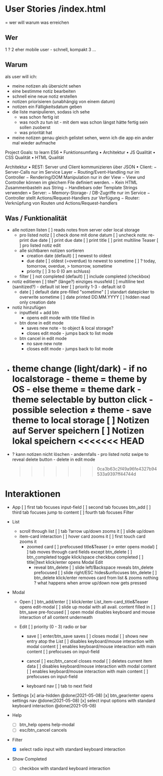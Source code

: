 # User Stories /index.html

= wer will warum was erreichen

## Wer

1 ?
2 eher mobile user - schnell, kompakt
3 ...

## Warum

als user will ich:

- meine notizen als übersicht sehen
- eine bestimme notiz bearbeiten
- schnell eine neue notiz erstellen
- notizen priorisieren (unabhängig von einem datum)
- notizen ein Fälligkeitsdatum geben
- die liste manipulieren, sodass ich sehe
  - was schon fertig ist
  - was noch zu tun ist - mit dem was schon längst hätte fertig sein sollen zuoberst
  - was priorität hat
- meine notizen genau gleich gelistet sehen, wenn ich die app ein ander mal wieder aufmache

Project Goals:
to learn ES6
• Funktionsumfang
• Architektur
• JS Qualität
• CSS Qualität
• HTML Qualität

Architektur
• REST: Server und Client kommunizieren über JSON
• Client:
− Server-Calls nur im Service Layer
− Routing/Event-Handling nur im Controller
− Rendering/DOM Manipulation nur in der View
− View und Controller können im gleichem File definiert werden.
− Kein HTML Zusammenbasteln aus String
− Handlebars oder Template Strings verwenden
• Server:
− Memory-Storage- / DB-Zugriffe nur im Service
− Controller stellt Actions/Request-Handlers zur Verfügung
− Router: Verknüpfung von Routen und Actions/Request-handlers

## Was / Funktionalität

- alle notizen listen
  [ ] reads notes from server oder local storage
  - pro listed notiz
    [ ] check done mit done datum
    [ ] uncheck note: re-print due date
    [ ] print due date
    [ ] print title
    [ ] print multiline Teaser
    [ ] pro listed notiz edit
  - alle sichtbaren notizen sortieren
    - creation date (default)
      [ ] newest to oldest
    - due date
      [ ] oldest (=overdue) to newest to sometime
      [ ] ? today, tomorrow, overdue, > tomorrow, sometime
    - priority
      [ ] 3 to 0 (0 am schluss)
  - filter
    [ ] not completed (default)
    [ ] include completed (checkbox)
- notiz editieren
  [ ] titel\* (länge?) einziges mussfeld
  [ ] multiline text (sanitized?) - default ist leer
  [ ] priority 1-3 - default ist 0
  - date
    [ ] default date pre-filled "sometime"
    [ ] standart datepicker to overwrite sometime
    [ ] date printed DD.MM.YYYY
    [ ] hidden read only creation date
- notiz hinzufügen
  - inputfield + add btn
    - opens edit mode with title filled in
  - btn done in edit mode
    - saves new note - to object & local storage?
    - closes edit mode - jumps back to list mode
  - btn cancel in edit mode
    - no save new note
    - closes edit mode - jumps back to list mode
- theme change (light/dark) - if no localstorage - theme = theme by OS - else theme = theme dark - theme selectable by button click - possible selection ≠ theme - save theme to local storage
  [ ] Notizen auf Server speichern
  [ ] Notizen lokal speichern
  <<<<<<< HEAD
  =======
- ? kann notizen nicht löschen - andernfalls - pro listed notiz swipe to reveal delete button - delete in edit mode
  > > > > > > > 0ca3b63c2f49a96fe4327b94533a9397ff44744d

# Interaktionen

- App
  [ ] first tab focuses input-field
  [ ] second tab focuses btn_add
  [ ] third tab focuses jump to content
  [ ] fourth tab focuses Filter
- List
  - scroll through list
    [ ] tab ?arrow up/down zooms it
    [ ] slide up/down
  - item-card interaction
    [ ] hover card zooms it
    [ ] first touch card zooms it
    - zoomed card
      [ ] prefocused title&Teaser (-> enter opens modal)
      [ ] tab moves through card fields except btn_delete
      [ ] btn_completed toggle klick/space checkbox completed
      [ ] title||text klick/enter opens Modal Edit
      - reveal btn_delete
        [ ] slide left/Backspace reveals btn_delete prefocused
        [ ] slide right/ESC hides&unfocuses btn_delete
        [ ] btn_delete klick/enter removes card from list & zooms nothing
        ? what happens when arrow up/down now gets pressed
- Modal

  - Open
    [ ] btn_add/enter
    [ ] klick/enter List_item-card_title&Teaser opens edit-modal
    [ ] slide up modal with all avail. content filled in
    [ ] btn_save pre-focused
    [ ] open modal disables keyboard and mouse interaction of all content underneath
  - Edit
    [ ] priority (0 - 3) radio or bar

    - save
      [ ] enter/btn_save saves
      [ ] closes modal
      [ ] shows new entry atop the List
      [ ] disables keyboard/mouse interaction with modal content
      [ ] enables keyboard/mouse interaction with main content
      [ ] prefocuses on input-field
    - cancel
      [ ] esc/btn_cancel closes modal
      [ ] deletes current item data
      [ ] disables keyboard/mouse interaction with modal content
      [ ] enables keyboard/mouse interaction with main content
      [ ] prefocuses on input-field

    - keyboard nav
      [ ] tab to next field

- Settings
  [x] aria-hidden @done(2021-05-08)
  [x] btn_gear/enter opens settings nav @done(2021-05-08)
  [x] select input options with standard keyboard interaction @done(2021-05-08)
- Help
  - [ ] btn_help opens help-modal
  - [ ] esc/btn_cancel cancels
- Filter
  - [x] select radio input with standard keyboard interaction
- Show Completed
  - [ ] checkbox with standard keyboard interaction

